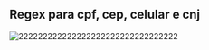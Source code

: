 ## Regex para cpf, cep, celular e cnj

![222222222222222222222222222222222](https://user-images.githubusercontent.com/63211449/110404280-5ae1e680-805d-11eb-8f99-44a709e99ae6.png)
